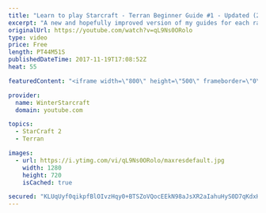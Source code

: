 ```yaml
---
title: "Learn to play Starcraft - Terran Beginner Guide #1 - Updated (2017 LOTV)"
excerpt: "A new and hopefully improved version of my guides for each race where I go over as many basics as possible while doing it live :)  I strongly believe that a super structured guide style is not very helpful compared to watching/playing the game actively.  Feedback is greatly appreciated. -- Watch live"
originalUrl: https://youtube.com/watch?v=qL9Ns0ORolo
type: video
price: Free
length: PT44M51S
publishedDateTime: 2017-11-19T17:08:52Z
heat: 55

featuredContent: "<iframe width=\"800\" height=\"500\" frameborder=\"0\" src=\"https://www.youtube.com/embed/qL9Ns0ORolo\" allow=\"accelerometer; autoplay; encrypted-media; gyroscope; picture-in-picture\" allowfullscreen></iframe>"

provider:
  name: WinterStarcraft
  domain: youtube.com

topics:
  - StarCraft 2
  - Terran

images:
  - url: https://i.ytimg.com/vi/qL9Ns0ORolo/maxresdefault.jpg
    width: 1280
    height: 720
    isCached: true

secured: "KLUqUyf0qikpfBlOIvzHqy0+BTSZoVQocEEkN98aJsXR2aIahuHyS0D7qKdxHeo/hlaWZ4bJdKZYh4usl/wsSdyrT0z4u5kTbQSnNewQJetfwIVXPmpMSPXrWM6jQsYaHjeyQqwuJ0jzxlhRRTcazayxziP6bKZS9uj1gu2g1JOSWIMT+iod8rXmu+M0bg/vFCG3962rRR2qt2/xyyt5oq01DMk4Ut2uvM6cNUSM3ZRkapqPhLciLnoLmhxu0PeWraKi9yNW1VI+19SKkv4qkF5onWT2R1+UkMP7GosQjoVtvXu1oRrL3U30Dy9maTCIosjUi4+sfyIQT/pqYjfIEFVmc66cOGbzXC01sW3m22we9jtspIyJRaCTP2dZrOfQfkcAmo7uV762P+lZoWWU2BwRrFXTvSU2AoBqz2qmkjDzfiBIwrz5+9ckbRupVV1k;3S12USvTK8vW71OA7yR4JQ=="
---
```


